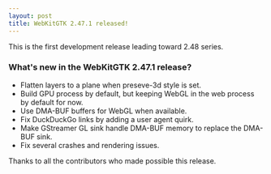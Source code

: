 ```yaml
---
layout: post
title: WebKitGTK 2.47.1 released!
---
```


This is the first development release leading toward 2.48 series.

### What's new in the WebKitGTK 2.47.1 release?

 - Flatten layers to a plane when preseve-3d style is set.
 - Build GPU process by default, but keeping WebGL in the web process by default for now.
 - Use DMA-BUF buffers for WebGL when available.
 - Fix DuckDuckGo links by adding a user agent quirk.
 - Make GStreamer GL sink handle DMA-BUF memory to replace the DMA-BUF sink.
 - Fix several crashes and rendering issues.

Thanks to all the contributors who made possible this release.